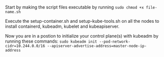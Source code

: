 Start by making the script files executable by running `sudo chmod +x file-name.sh`

Execute the setup-container.sh and setup-kube-tools.sh on all the nodes to install containerd, kubeadm, kubelet and kubeapiserver.

Now you are in a postion to initialize your control plane(s) with kubeadm by running these commands:
`sudo kubeadm init --pod-network-cidr=10.244.0.0/16 --apiserver-advertise-address=master-node-ip-address`
